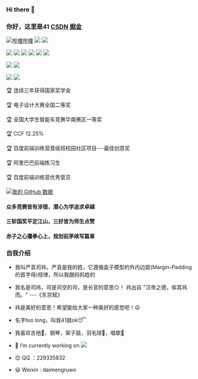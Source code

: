 ### Hi there 👋
### 你好，这里是41 [CSDN](https://blog.csdn.net/qq_42136832)   [掘金](https://juejin.cn/user/1108753576635751)
[![哔哩哔哩](https://img.shields.io/badge/dynamic/json?url=https%3A%2F%2Fapi.swo.moe%2Fstats%2Fbilibili%2F27424293&query=count&color=282c34&label=%E5%93%94%E5%93%A9%E5%93%94%E5%93%A9&labelColor=FE7398&logo=data%3Aimage%2Fpng%3Bbase64%2CiVBORw0KGgoAAAANSUhEUgAAAGAAAABgCAYAAADimHc4AAAD7ElEQVR4nO2dW9WrMBCFK6ESkFAJSKiESqgEHCABCZWAhEpAAhL2ecik5dDc%2FpXLBDLfWnlqy0xmJ5BMQnq5CIIgCIIgCIIgCIIgCEIBAHQAemYfrgCunD6wAKAHsEKxALgx+bCQD8%2FS9tmgVqeDr1lLigDgZvDhXso+K9TyTBQRwRJ8AHjntl0Flh5QRAQK%2FmKxPeayWx2OXpBNBKiHvi34b7T2MC4pAvW6twR%2FRwkRKPizBN8CgEcuESj4Lwm+BwBjahEk+H8EwJRKhOaCDzW8e1JLfkUUH1NgmR3XmHffHR1l+72BSs8d7w8U+JDAnZERQMcV+CtUi7dNqFqibB4J7vtrq7xKCuAasbTMXCL4T+5aVk6+2xHUrWdhruAR6HIJcOeu2UHI8zyAe2ytWfEdWz9PVvQ8YAmIQ5dDAB9LFsMVAv8oMO2zAGrC5WNIarRiAuKR9jYEd9pY08aa6uUzIHGRdkgKd8pY0yc1WjEBAqypDYoAG0QAZkQAZkQAZkQAZk4vANQenjsSzS3I%2FwcSbXU5jQBUkRtdf4Rar90v8kSv3+I3ffCCSpk8I%2Fw+lgDkdI%2Fv2rEp2CaiWm1AsDQLlDAD+dlFXLMeAaCSeLZdaSFE5VUQNot38cKuEeBgAsSuG0flVZBmEanbXfNQAsS0fgBYIn2fIu3%2FBBMHEyBmDXlFfA8IzeHb+Ems4WAChKykrVA9ZfsQTL57jXzRg4A5wC%2FA8N4ADiZAZwm2XjW75Qh2KOTfA0p4kygPw28OJcCVgn3nDnYo2EwEYRgGH0qAMyICMCMCMCMCMCMCMCMCMCMCfP3qwHDOQ4AAUekTk8FaBRihJnZdYbvtCGC7LvmkM63GjVDINPFrQgCq5ETXfmMzI90FXzPvfqt7x4rEu%2FZaEcCUxFvgz2zO+BUn6UkoaEEAsptiMSX5e8FoRYCN7cVgb4Vq7U%2FH50Pq4JNP7Qiw8UFnJwcK+tXy+Wj6PLEvPgHSHv5UgwA1IQIwwyFAyLJin9RoxYgAzAQIkPwNmf26busC+OIx5TDqo5nDT+F%2FSS%2F9CYzwb+No49zNy2evkYv0LywGGAXUvp6eSneycqOic0w20k7CNgKE7jJunSGLACTCxF27ylmQc98T5MQUH49swd+I0HPXslLKnT0N+wnkrTKi9JZL%2FL9i1SorMmdeQ4TQQ7OFMxIMzGD45w8nUL1im7efENZLJpgPSw0pfz0cdt4U3230Td%2FTvx2R6d2FrHhEWLkq5PELOMsRPHCPnAZGv1xJteL7jbJiaW3sB2nDvPC%2FosSYvjRQz4cJ6n7KO3rYQL7M+L6nVtfDVRAEQRAEQRAEQRAEIZ5%2FSAXmdfXaoQsAAAAASUVORK5CYII%3D&logoColor=www.baidu.com&suffix=+%E5%85%B3%E6%B3%A8&cacheSeconds=3600)](https://space.bilibili.com/27424293)
![](https://img.shields.io/badge/csdn-772%E5%85%B3%E6%B3%A8-red)
![](https://img.shields.io/badge/%E6%8E%98%E9%87%91-%E6%8E%98%E5%8A%9B%E5%80%BC6-blue)

![](https://img.shields.io/badge/-CSS-orange)
![](https://img.shields.io/badge/-HTML-blue)
![](https://img.shields.io/badge/-Javascript-red)
![](https://img.shields.io/badge/-Vue-green)
![](https://img.shields.io/badge/-Koa-black)
![](https://img.shields.io/badge/-Apifox-red)

![](https://img.shields.io/badge/%E6%9C%AC%E7%A7%91-%E4%B8%AD%E5%8D%97%E6%B0%91%E6%97%8F%E5%A4%A7%E5%AD%A6-green)
![](https://img.shields.io/badge/%E7%A1%95%E5%A3%AB-%E6%B9%96%E5%8D%97%E5%A4%A7%E5%AD%A6-red)

![](https://img.shields.io/badge/%E6%9C%AC%E7%A7%91%E6%88%90%E7%BB%A9-0.46%25-green)
![](https://img.shields.io/badge/%E7%A1%95%E5%A3%AB%E6%88%90%E7%BB%A9-4.36%25-red)

:trophy:  连续三年获得国家奖学金

:trophy:  电子设计大赛全国二等奖

:trophy:  全国大学生智能车竞赛华南赛区一等奖

:trophy:  CCF 12.25%

:trophy:  百度前端训练营晋级班校园社区项目---最佳创意奖

:trophy:  阿里巴巴前端练习生

:trophy:  百度前端训练营优秀营员



[![我的 GitHub 数据](https://github-readme-stats.vercel.app/api?username=KamenRider41)]()

#### 众多竞赛皆有涉猎，潜心为学追求卓越
#### 三斩国奖平定江山，三好皆为师生点赞
#### 赤子之心攥拳心上，规划前茅续写篇章

### 自我介绍
- 我叫严袁司祎，严袁是我的姓，它遵循盒子模型的外内边距(Margin-Padding的首字母)规律，所以我跟妈妈姓的
- 我名是司祎，司是司空的司，是长官的意思:smirk:！ 祎出自 "汉帝之德，俟其祎而。" ---《东京赋》 
- 祎是美好的意思！希望能给大家一种美好的感觉吧！:stuck_out_tongue_winking_eye:
- 名字too long，叫我41就ok:sleeping:

- 我喜欢吉他:guitar:，钢琴，架子鼓，羽毛球:tennis:，唱歌:ghost:
- 🔭 I’m currently working on ![](https://img.shields.io/badge/-React-blue)
- :blush: QQ ：229335832
- :smiley: Weixin : daimengruwo
<!-- - 🔭 I’m currently working on ... -->
<!-- - 👯 I’m looking to collaborate on ... -->
<!-- - 🤔 I’m looking for help with ... -->
<!-- - 💬 Ask me about ... -->
<!-- - 📫 How to reach me: ... -->
<!-- - 😄 Pronouns: ... -->
<!-- - ⚡ Fun fact: ... -->


